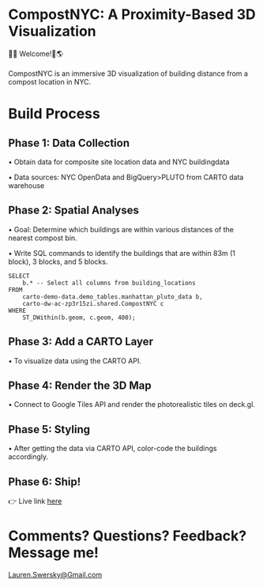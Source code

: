 # CompostNYC: A Proximity-Based 3D Visualization

🗽🌱 Welcome!📍🌎 </br>
</br>
CompostNYC is an immersive 3D visualization of building distance from a compost location in NYC. <br>

# Build Process

## Phase 1: Data Collection</br>

• Obtain data for composite site location data and NYC buildingdata</br>

• Data sources: NYC OpenData and BigQuery>PLUTO from CARTO data warehouse</br>

## Phase 2: Spatial Analyses</br>

• Goal: Determine which buildings are within various distances of the nearest compost bin.</br>

• Write SQL commands to identify the buildings that are within 83m (1 block), 3 blocks, and 5 blocks.

```
SELECT
    b.* -- Select all columns from building_locations
FROM
    carto-demo-data.demo_tables.manhattan_pluto_data b,
    carto-dw-ac-zp3r15zi.shared.CompostNYC c
WHERE
    ST_DWithin(b.geom, c.geom, 400);
```

## Phase 3: Add a CARTO Layer</br>

• To visualize data using the CARTO API. </br>

## Phase 4: Render the 3D Map</br>

• Connect to Google Tiles API and render the photorealistic tiles on deck.gl.</br>

## Phase 5: Styling</br>

• After getting the data via CARTO API, color-code the buildings accordingly.</br>

## Phase 6: Ship!</br>

👉 Live link [here](https://compost-nyc.vercel.app/)

# Comments? Questions? Feedback? Message me!</br>

Lauren.Swersky@Gmail.com
